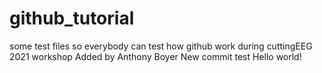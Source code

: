 # github_tutorial
some test files so everybody can test how github work during cuttingEEG 2021 workshop
Added by Anthony Boyer
New commit test
Hello world!
